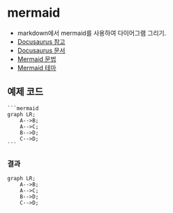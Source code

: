# mermaid
* markdown에서 mermaid를 사용하여 다이어그램 그리기.
* [Docusaurus 참고](https://docusaurus.io/docs/markdown-features/diagrams)
* [Docusaurus 문서](https://docusaurus.io/docs/markdown-features/diagrams)
* [Mermaid 문법](https://mermaid.js.org/intro/syntax-reference.html)
* [Mermaid 테마](https://mermaid.js.org/config/theming.html)

## 예제 코드
````
```mermaid
graph LR;
    A-->B;
    A-->C;
    B-->D;
    C-->D;
```
````
### 결과
```mermaid
graph LR;
    A-->B;
    A-->C;
    B-->D;
    C-->D;
```
